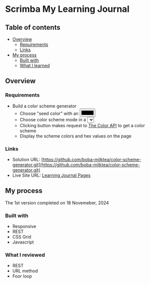 # Scrimba My Learning Journal

## Table of contents

- [Overview](#overview)
  - [Requirements](#rquirements)
  - [Links](#links)
- [My process](#my-process)
  - [Built with](#built-with)
  - [What I learned](#what-i-learned)


## Overview

### Requirements

- Build a color scheme generator
  - Choose "seed color" with an <input type="color"/>
  - Choose color scheme mode in a <select> box
  - Clicking button makes request to [The Color API]([https://github.com/eshan-one/Color-Scheme-API-](https://www.thecolorapi.com/)) to get a color scheme
  - Display the scheme colors and hex values on the page
    


### Links

- Solution URL: [https://github.com/boba-milktea/color-scheme-generator.git](https://github.com/boba-milktea/color-scheme-generator.git)
- Live Site URL: [Learning Journal Pages](https://color-scheme-generator-boba.netlify.app)

## My process

The 1st version completed on 18 Novemeber, 2024


### Built with

- Responsive
- REST
- CSS Grid
- Javascript

### What I reviewed

- REST
- URL method
- Foor loop 
 
 
